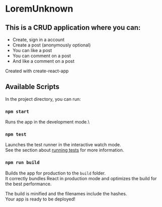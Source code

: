 # LoremUnknown

## This is a CRUD application  where you can:

- Create, sign in a account
- Create a post (anonymously optional)
- You can like a post
- You can comment on a post
- And like a comment on a post

Created with create-react-app

## Available Scripts

In the project directory, you can run:

### `npm start`

Runs the app in the development mode.\

### `npm test`

Launches the test runner in the interactive watch mode.\
See the section about [running tests](https://facebook.github.io/create-react-app/docs/running-tests) for more information.

### `npm run build`

Builds the app for production to the `build` folder.\
It correctly bundles React in production mode and optimizes the build for the best performance.

The build is minified and the filenames include the hashes.\
Your app is ready to be deployed!
